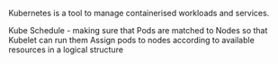 Kubernetes is a tool to manage containerised workloads and services.

Kube Schedule - making sure that Pods are matched to Nodes so that Kubelet can run them
Assign pods to nodes according to available resources in a logical structure

